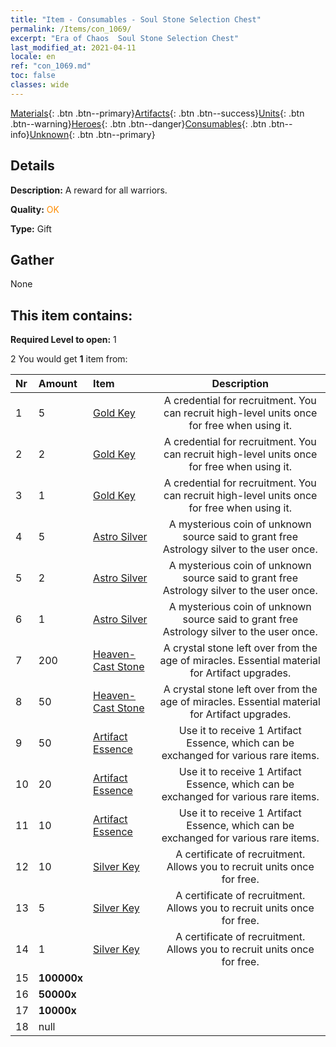 ```yaml
---
title: "Item - Consumables - Soul Stone Selection Chest"
permalink: /Items/con_1069/
excerpt: "Era of Chaos  Soul Stone Selection Chest"
last_modified_at: 2021-04-11
locale: en
ref: "con_1069.md"
toc: false
classes: wide
---
```

 [Materials](/Items/){: .btn .btn--primary}[Artifacts](/Items/Artifacts/){: .btn .btn--success}[Units](/Items/Units/){: .btn .btn--warning}[Heroes](/Items/Heroes/){: .btn .btn--danger}[Consumables](/Items/Consumables/){: .btn .btn--info}[Unknown](/Items/Unknown/){: .btn .btn--primary}

## Details
 **Description:** A reward for all warriors.

 **Quality:** <span style="color: #FF8C00">OK</span>

 **Type:** Gift

## Gather

  None

## This item contains:

 **Required Level to open:** 1

 2 You would get **1** item  from:

  | Nr | Amount |     Item    | Description |
  |:---|:-------|:------------|:-----------:|
  | 1 | 5 | [Gold Key](/Items/con_783/) | A credential for recruitment. You can recruit high-level units once for free when using it. | 
  | 2 | 2 | [Gold Key](/Items/con_783/) | A credential for recruitment. You can recruit high-level units once for free when using it. | 
  | 3 | 1 | [Gold Key](/Items/con_783/) | A credential for recruitment. You can recruit high-level units once for free when using it. | 
  | 4 | 5 | [Astro Silver](/Items/con_969/) | A mysterious coin of unknown source said to grant free Astrology silver to the user once. | 
  | 5 | 2 | [Astro Silver](/Items/con_969/) | A mysterious coin of unknown source said to grant free Astrology silver to the user once. | 
  | 6 | 1 | [Astro Silver](/Items/con_969/) | A mysterious coin of unknown source said to grant free Astrology silver to the user once. | 
  | 7 | 200 | [Heaven-Cast Stone](/Items/art_188/) | A crystal stone left over from the age of miracles. Essential material for Artifact upgrades. | 
  | 8 | 50 | [Heaven-Cast Stone](/Items/art_188/) | A crystal stone left over from the age of miracles. Essential material for Artifact upgrades. | 
  | 9 | 50 | [Artifact Essence](/Items/con_761/) | Use it to receive 1 Artifact Essence, which can be exchanged for various rare items. | 
  | 10 | 20 | [Artifact Essence](/Items/con_761/) | Use it to receive 1 Artifact Essence, which can be exchanged for various rare items. | 
  | 11 | 10 | [Artifact Essence](/Items/con_761/) | Use it to receive 1 Artifact Essence, which can be exchanged for various rare items. | 
  | 12 | 10 | [Silver Key](/Items/con_693/) | A certificate of recruitment. Allows you to recruit units once for free. | 
  | 13 | 5 | [Silver Key](/Items/con_693/) | A certificate of recruitment. Allows you to recruit units once for free. | 
  | 14 | 1 | [Silver Key](/Items/con_693/) | A certificate of recruitment. Allows you to recruit units once for free. | 
  | 15 |  **100000x** | <i class="fas fa-coins"/> |  | 
  | 16 |  **50000x** | <i class="fas fa-coins"/> |  | 
  | 17 |  **10000x** | <i class="fas fa-coins"/> |  | 
  | 18 | null | 
